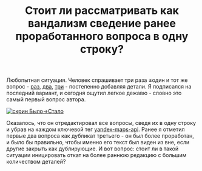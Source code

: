 ﻿---
title: "Стоит ли рассматривать как вандализм сведение ранее проработанного вопроса в одну строку?"
se.owner.user_id: 523015
se.owner.display_name: "Vitalizzare"
se.owner.link: "https://ru.meta.stackoverflow.com/users/523015/vitalizzare"
se.link: "https://ru.meta.stackoverflow.com/questions/14698/%d0%a1%d1%82%d0%be%d0%b8%d1%82-%d0%bb%d0%b8-%d1%80%d0%b0%d1%81%d1%81%d0%bc%d0%b0%d1%82%d1%80%d0%b8%d0%b2%d0%b0%d1%82%d1%8c-%d0%ba%d0%b0%d0%ba-%d0%b2%d0%b0%d0%bd%d0%b4%d0%b0%d0%bb%d0%b8%d0%b7%d0%bc-%d1%81%d0%b2%d0%b5%d0%b4%d0%b5%d0%bd%d0%b8%d0%b5-%d1%80%d0%b0%d0%bd%d0%b5%d0%b5-%d0%bf%d1%80%d0%be%d1%80%d0%b0%d0%b1%d0%be%d1%82%d0%b0%d0%bd%d0%bd%d0%be%d0%b3%d0%be-%d0%b2%d0%be%d0%bf%d1%80%d0%be%d1%81%d0%b0-%d0%b2-%d0%be%d0%b4%d0%bd"
se.question_id: 14698
se.post_type: question
---
<p>Любопытная ситуация. Человек спрашивает три раза ±один и тот же вопрос - <a href="https://ru.stackoverflow.com/q/1616778/523015">раз</a>, <a href="https://ru.stackoverflow.com/q/1616808/523015">два</a>, <a href="https://ru.stackoverflow.com/q/1616835/523015">три</a> - постепенно добавляя детали. Я подписался на последний вариант, и сегодня ощутил легкое дежавю - словно это самый первый вопрос автора.</p>
<p><a href="https://i.sstatic.net/2fS4LX3M.png" rel="nofollow noreferrer"><img src="https://i.sstatic.net/2fS4LX3M.png" alt="скрин Было-&gt;Стало" /></a></p>
<p>Оказалось, что он отредактировал все вопросы, сведя их в одну строку и убрав на каждом ключевой тег <a href="https://ru.stackoverflow.com/questions/tagged/yandex-maps-api" class="s-tag post-tag" title="показать вопросы с меткой [yandex-maps-api]" aria-label="показать вопросы с меткой [yandex-maps-api]" rel="tag" aria-labelledby="tag-yandex-maps-api-tooltip-container" data-tag-menu-origin="Unknown">yandex-maps-api</a>. Ранее я отметил первые два вопроса как дубликат третьего - он был более проработан, и было бы правильно, чтобы именно его текст был виден из вне, если другие закрыть как дублирующие. И вот вопрос: стоит ли в такой ситуации иницировать откат на более раннюю редакцию с большим количеством деталей?</p>
